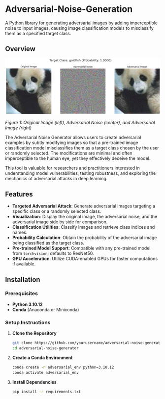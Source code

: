 # Adversarial-Noise-Generation

A Python library for generating adversarial images by adding imperceptible noise to input images, causing image classification models to misclassify them as a specified target class.

## Overview

![Adversarial Example](results/adversarial_noise_example.png)

*Figure 1: Original Image (left), Adversarial Noise (center), and Adversarial Image (right)*


The Adversarial Noise Generator allows users to create adversarial examples by subtly modifying images so that a pre-trained image classification model misclassifies them as a target class chosen by the user or randomly selected. The modifications are minimal and often imperceptible to the human eye, yet they effectively deceive the model.

This tool is valuable for researchers and practitioners interested in understanding model vulnerabilities, testing robustness, and exploring the mechanics of adversarial attacks in deep learning.

## Features

- **Targeted Adversarial Attack**: Generate adversarial images targeting a specific class or a randomly selected class.
- **Visualization**: Display the original image, the adversarial noise, and the adversarial image side by side for comparison.
- **Classification Utilities**: Classify images and retrieve class indices and names.
- **Probability Calculation**: Obtain the probability of the adversarial image being classified as the target class.
- **Pre-trained Model Support**: Compatible with any pre-trained model from `torchvision`; defaults to ResNet50.
- **GPU Acceleration**: Utilize CUDA-enabled GPUs for faster computations if available.

## Installation

### Prerequisites

- **Python 3.10.12**
- **Conda** (Anaconda or Miniconda)

### Setup Instructions

1. **Clone the Repository**

   ```bash
   git clone https://github.com/yourusername/adversarial-noise-generator.git
   cd adversarial-noise-generator

2. **Create a Conda Environment**
   ```bash
   conda create -n adversarial_env python=3.10.12
   conda activate adversarial_env

3. **Install Dependencies**
   ```bash
   pip install -r requirements.txt
   
   
   
